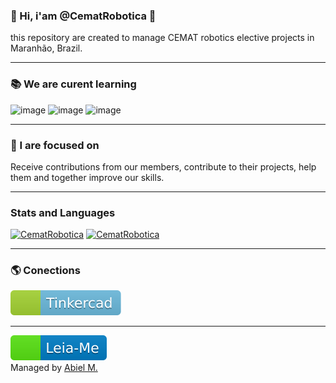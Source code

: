 ### 👋 Hi, i'am @CematRobotica 🤖
this repository are created to manage CEMAT robotics elective projects in Maranhão, Brazil.

-----

### 📚 We are curent learning
![image](https://img.shields.io/badge/Python-3776AB.svg?style=flat&logo=python&logoColor=yellow)
![image](https://img.shields.io/badge/C%2B%2B-00599Cs.svg?style=flat&logo=c%2B%2B&logoColor=white)
![image](https://img.shields.io/badge/C%23-239120.svg?style=flat&logo=c-sharp&logoColor=white)

-----

### 🏹 I are focused on
Receive contributions from our members, contribute to their projects, help them and together improve our skills.

-----

### Stats and Languages
[![CematRobotica](https://github-readme-stats.vercel.app/api?username=CematRobotica&theme=tokyonight)](https://github.com/CematRobotica/)
[![CematRobotica](https://github-readme-stats.vercel.app/api/top-langs/?username=CematRobotica&hide=html&layout=compact&theme=tokyonight)](https://github.com/CematRobotica/)

-----

### 🌎 Conections
[![image](https://github.com/CematRobotica/CematRobotica/blob/main/assets/Tinkercad.svg)](https://www.tinkercad.com/users/0V9Q0fhb8qC-cematrobotica)

-----
[![image](https://github.com/CematRobotica/CematRobotica/blob/main/assets/RMIP.svg)](https://github.com/CematRobotica/CematRobotica/blob/main/README.md)<br>
Managed by [Abiel M.](https://www.github.com/paodelonga)